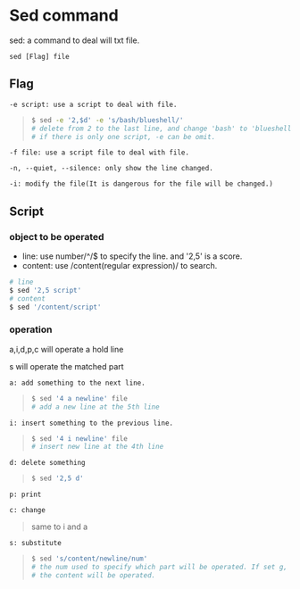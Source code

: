 # Sed command

sed: a command to deal will txt file.

    sed [Flag] file

## Flag

    -e script: use a script to deal with file.

> ```bash
> $ sed -e '2,$d' -e 's/bash/blueshell/'
> # delete from 2 to the last line, and change 'bash' to 'blueshell'
> # if there is only one script, -e can be omit.
> ```

    -f file: use a script file to deal with file.

    -n, --quiet, --silence: only show the line changed.

    -i: modify the file(It is dangerous for the file will be changed.)

## Script

### object to be operated

- line: use number/^/\$ to specify the line. and '2,5' is a score.
- content: use /content(regular expression)/ to search.

```bash
# line
$ sed '2,5 script'
# content
$ sed '/content/script'
```

### operation

a,i,d,p,c will operate a hold line

s will operate the matched part

    a: add something to the next line.

> ```bash
> $ sed '4 a newline' file
> # add a new line at the 5th line
> ```

    i: insert something to the previous line.

> ```bash
> $ sed '4 i newline' file
> # insert new line at the 4th line
> ```

    d: delete something

> ```bash
> $ sed '2,5 d'
> ```

    p: print

    c: change

> same to i and a

    s: substitute

> ```bash
> $ sed 's/content/newline/num'
> # the num used to specify which part will be operated. If set g, all the parts that match
> # the content will be operated.
> ```
